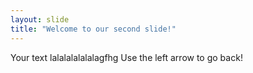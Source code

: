 ```yaml
---
layout: slide
title: "Welcome to our second slide!"
---
```

Your text lalalalalalalagfhg
Use the left arrow to go back!

